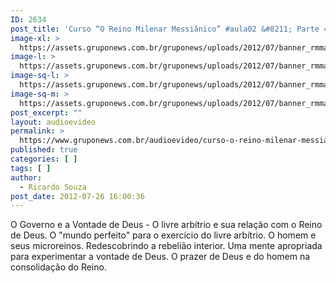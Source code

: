 ```yaml
---
ID: 2634
post_title: 'Curso “O Reino Milenar Messiânico” #aula02 &#8211; Parte 4'
image-xl: >
  https://assets.gruponews.com.br/gruponews/uploads/2012/07/banner_rmma2-pt4.jpg
image-l: >
  https://assets.gruponews.com.br/gruponews/uploads/2012/07/banner_rmma2-pt4.jpg
image-sq-l: >
  https://assets.gruponews.com.br/gruponews/uploads/2012/07/banner_rmma2-pt4.jpg
image-sq-m: >
  https://assets.gruponews.com.br/gruponews/uploads/2012/07/banner_rmma2-pt4-720x320.jpg
post_excerpt: ""
layout: audioevideo
permalink: >
  https://www.gruponews.com.br/audioevideo/curso-o-reino-milenar-messianico-aula02-parte-4
published: true
categories: [ ]
tags: [ ]
author:
  - Ricardo Souza
post_date: 2012-07-26 16:00:36
---
```

O Governo e a Vontade de Deus - O livre arbítrio e sua relação com o Reino de Deus. O "mundo perfeito" para o exercício do livre arbítrio. O homem e seus microreinos. Redescobrindo a rebelião interior. Uma mente apropriada para experimentar a vontade de Deus. O prazer de Deus e do homem na consolidação do Reino.
<div></div>